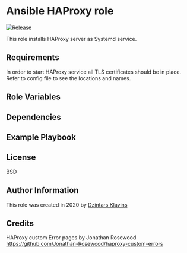 # Ansible HAProxy role

[![Release][image-release]][link-release]

This role installs HAProxy server as Systemd service.

## Requirements

In order to start HAProxy service all TLS certificates should be in place.
Refer to config file to see the locations and names.

## Role Variables

## Dependencies

## Example Playbook

## License

BSD

## Author Information

This role was created in 2020 by [Dzintars Klavins](https://dzintars.github.io)

## Credits

HAProxy custom Error pages by Jonathan Rosewood
https://github.com/Jonathan-Rosewood/haproxy-custom-errors

[image-release]: https://img.shields.io/github/tag/dzintars/ansible-role-haproxy.svg
[link-release]: https://github.com/dzintars/ansible-role-haproxy/releases
